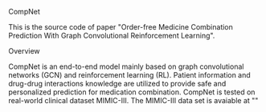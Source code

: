 CompNet

This is the source code of paper "Order-free Medicine Combination Prediction With Graph
Convolutional Reinforcement Learning".

Overview

CompNet is an end-to-end model mainly based on graph convolutional networks (GCN) and reinforcement learning (RL). Patient information and  drug-drug interactions knowledge are utilized to provide safe and personalized prediction for  medication combination. CompNet is tested on real-world clinical dataset MIMIC-III. The MIMIC-III data set is avaiable at ""

